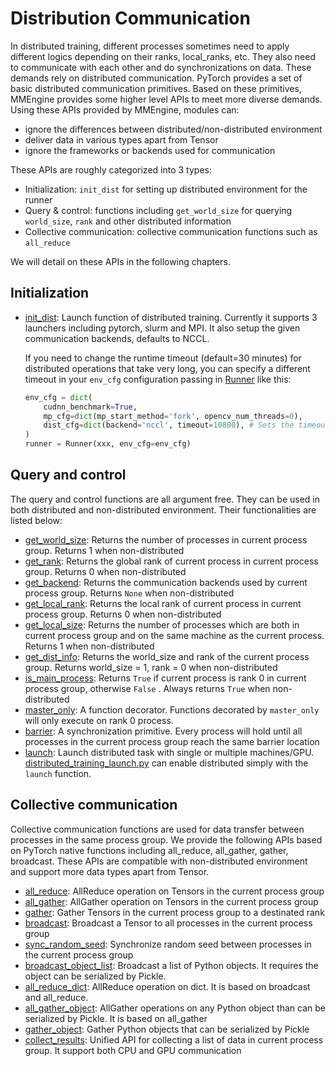 # Distribution Communication

In distributed training, different processes sometimes need to apply different logics depending on their ranks, local_ranks, etc.
They also need to communicate with each other and do synchronizations on data.
These demands rely on distributed communication.
PyTorch provides a set of basic distributed communication primitives.
Based on these primitives, MMEngine provides some higher level APIs to meet more diverse demands.
Using these APIs provided by MMEngine, modules can:

- ignore the differences between distributed/non-distributed environment
- deliver data in various types apart from Tensor
- ignore the frameworks or backends used for communication

These APIs are roughly categorized into 3 types:

- Initialization: `init_dist` for setting up distributed environment for the runner
- Query & control: functions including `get_world_size` for querying `world_size`, `rank` and other distributed information
- Collective communication: collective communication functions such as `all_reduce`

We will detail on these APIs in the following chapters.

## Initialization

- [init_dist](mmengine.dist.init_dist): Launch function of distributed training. Currently it supports 3 launchers including pytorch, slurm and MPI. It also setup the given communication backends, defaults to NCCL.

  If you need to change the runtime timeout (default=30 minutes) for distributed operations that take very long, you can specify a different timeout in your `env_cfg` configuration passing in [Runner](mmengine.runner.Runner) like this:

  ```python
  env_cfg = dict(
      cudnn_benchmark=True,
      mp_cfg=dict(mp_start_method='fork', opencv_num_threads=0),
      dist_cfg=dict(backend='nccl', timeout=10800), # Sets the timeout to 3h (10800 seconds)
  )
  runner = Runner(xxx, env_cfg=env_cfg)
  ```

## Query and control

The query and control functions are all argument free.
They can be used in both distributed and non-distributed environment.
Their functionalities are listed below:

- [get_world_size](mmengine.dist.get_world_size): Returns the number of processes in current process group. Returns 1 when non-distributed
- [get_rank](mmengine.dist.get_rank): Returns the global rank of current process in current process group. Returns 0 when non-distributed
- [get_backend](mmengine.dist.get_backend): Returns the communication backends used by current process group. Returns `None` when non-distributed
- [get_local_rank](mmengine.dist.get_local_rank): Returns the local rank of current process in current process group. Returns 0 when non-distributed
- [get_local_size](mmengine.dist.get_local_size): Returns the number of processes which are both in current process group and on the same machine as the current process. Returns 1 when non-distributed
- [get_dist_info](mmengine.dist.get_dist_info): Returns the world_size and rank of the current process group. Returns world_size = 1, rank = 0 when non-distributed
- [is_main_process](mmengine.dist.is_main_process): Returns `True` if current process is rank 0 in current process group, otherwise `False` . Always returns `True` when non-distributed
- [master_only](mmengine.dist.master_only): A function decorator. Functions decorated by `master_only` will only execute on rank 0 process.
- [barrier](mmengine.dist.barrier): A synchronization primitive. Every process will hold until all processes in the current process group reach the same barrier location
- [launch](mmengine.dist.launch): Launch distributed task with single or multiple machines/GPU. [distributed_training_launch.py](https://github.com/open-mmlab/mmengine/blob/main/examples/distributed_training_launch.py) can enable distributed simply with the `launch` function.

## Collective communication

Collective communication functions are used for data transfer between processes in the same process group.
We provide the following APIs based on PyTorch native functions including all_reduce, all_gather, gather, broadcast.
These APIs are compatible with non-distributed environment and support more data types apart from Tensor.

- [all_reduce](mmengine.dist.all_reduce): AllReduce operation on Tensors in the current process group
- [all_gather](mmengine.dist.all_gather): AllGather operation on Tensors in the current process group
- [gather](mmengine.dist.gather): Gather Tensors in the current process group to a destinated rank
- [broadcast](mmengine.dist.broadcast): Broadcast a Tensor to all processes in the current process group
- [sync_random_seed](mmengine.dist.sync_random_seed): Synchronize random seed between processes in the current process group
- [broadcast_object_list](mmengine.dist.broadcast_object_list): Broadcast a list of Python objects. It requires the object can be serialized by Pickle.
- [all_reduce_dict](mmengine.dist.all_reduce_dict): AllReduce operation on dict. It is based on broadcast and all_reduce.
- [all_gather_object](mmengine.dist.all_gather_object): AllGather operations on any Python object than can be serialized by Pickle. It is based on all_gather
- [gather_object](mmengine.dist.gather_object): Gather Python objects that can be serialized by Pickle
- [collect_results](mmengine.dist.collect_results): Unified API for collecting a list of data in current process group. It support both CPU and GPU communication

